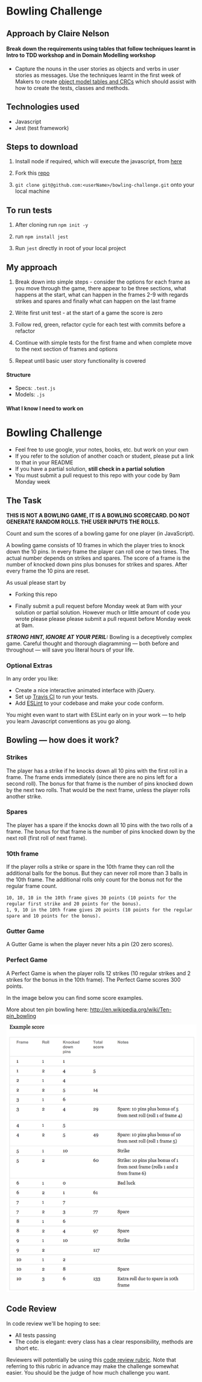 Bowling Challenge
=================

## Approach by Claire Nelson

#### Break down the requirements using tables that follow techniques learnt in Intro to TDD workshop and in Domain Modelling workshop

- Capture the nouns in the user stories as objects and verbs in user stories as messages. Use the techniques learnt in the first week of Makers to create [object model tables and CRCs](https://github.com/nelsonclaire/bowling-challenge/blob/master/task_stories/user_stories.md) which should assist with how to create the tests, classes and methods. 


## Technologies used

- Javascript
- Jest (test framework)



## Steps to download

1. Install node if required, which will execute the javascript, from [here](https://nodejs.org/en/)

2. Fork this [repo](https://github.com/nelsonclaire/bowling-challenge)

3. `git clone git@github.com:<userName>/bowling-challenge.git` onto your local machine


## To run tests

1. After cloning run `npm init -y`

2. run `npm install jest`

2. Run `jest` directly in root of your local project


## My approach

1. Break down into simple steps - consider the options for each frame as you move through the game, there appear to be three sections, what happens at the start, what can happen in the frames 2-9 with regards strikes and spares and finally what can happen on the last frame

2. Write first unit test - at the start of a game the score is zero

3. Follow red, green, refactor cycle for each test with commits before a refactor

4. Continue with simple tests for the first frame and when complete move to the next section of frames and options

5. Repeat until basic user story functionality is covered

#### Structure
- Specs: `.test.js`
- Models: `.js`

#### What I know I need to work on

Bowling Challenge
=================

* Feel free to use google, your notes, books, etc. but work on your own
* If you refer to the solution of another coach or student, please put a link to that in your README
* If you have a partial solution, **still check in a partial solution**
* You must submit a pull request to this repo with your code by 9am Monday week

## The Task

**THIS IS NOT A BOWLING GAME, IT IS A BOWLING SCORECARD. DO NOT GENERATE RANDOM ROLLS. THE USER INPUTS THE ROLLS.**

Count and sum the scores of a bowling game for one player (in JavaScript).

A bowling game consists of 10 frames in which the player tries to knock down the 10 pins. In every frame the player can roll one or two times. The actual number depends on strikes and spares. The score of a frame is the number of knocked down pins plus bonuses for strikes and spares. After every frame the 10 pins are reset.

As usual please start by

* Forking this repo

* Finally submit a pull request before Monday week at 9am with your solution or partial solution.  However much or little amount of code you wrote please please please submit a pull request before Monday week at 9am. 

___STRONG HINT, IGNORE AT YOUR PERIL:___ Bowling is a deceptively complex game. Careful thought and thorough diagramming — both before and throughout — will save you literal hours of your life.

### Optional Extras

In any order you like:

* Create a nice interactive animated interface with jQuery.
* Set up [Travis CI](https://travis-ci.org) to run your tests.
* Add [ESLint](http://eslint.org/) to your codebase and make your code conform.

You might even want to start with ESLint early on in your work — to help you
learn Javascript conventions as you go along.

## Bowling — how does it work?

### Strikes

The player has a strike if he knocks down all 10 pins with the first roll in a frame. The frame ends immediately (since there are no pins left for a second roll). The bonus for that frame is the number of pins knocked down by the next two rolls. That would be the next frame, unless the player rolls another strike.

### Spares

The player has a spare if the knocks down all 10 pins with the two rolls of a frame. The bonus for that frame is the number of pins knocked down by the next roll (first roll of next frame).

### 10th frame

If the player rolls a strike or spare in the 10th frame they can roll the additional balls for the bonus. But they can never roll more than 3 balls in the 10th frame. The additional rolls only count for the bonus not for the regular frame count.

    10, 10, 10 in the 10th frame gives 30 points (10 points for the regular first strike and 20 points for the bonus).
    1, 9, 10 in the 10th frame gives 20 points (10 points for the regular spare and 10 points for the bonus).

### Gutter Game

A Gutter Game is when the player never hits a pin (20 zero scores).

### Perfect Game

A Perfect Game is when the player rolls 12 strikes (10 regular strikes and 2 strikes for the bonus in the 10th frame). The Perfect Game scores 300 points.

In the image below you can find some score examples.

More about ten pin bowling here: http://en.wikipedia.org/wiki/Ten-pin_bowling

![Ten Pin Score Example](images/example_ten_pin_scoring.png)

## Code Review

In code review we'll be hoping to see:

* All tests passing
* The code is elegant: every class has a clear responsibility, methods are short etc.

Reviewers will potentially be using this [code review rubric](docs/review.md).  Note that referring to this rubric in advance may make the challenge somewhat easier.  You should be the judge of how much challenge you want.
